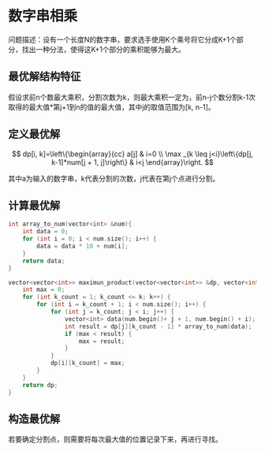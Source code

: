 # 数字串相乘

问题描述：设有一个长度N的数字串，要求选手使用K个乘号将它分成K+1个部分，找出一种分法，使得这K+1个部分的乘积能够为最大。

## 最优解结构特征

假设求前n个数最大乘积，分割次数为k，则最大乘积一定为，前n-j个数分割k-1次取得的最大值*第j+1到n的值的最大值，其中j的取值范围为[k, n-1]。

## 定义最优解

$$
dp[i, k]=\left\{\begin{array}{cc}
a[j] & i=0 \\
\max _{k \leq j<i}\left\{dp[j, k-1]*num[j + 1, j]\right\} & i<j
\end{array}\right.
$$

其中a为输入的数字串，k代表分割的次数，j代表在第j个点进行分割。

## 计算最优解

```c++
int array_to_num(vector<int> &num){
    int data = 0;
    for (int i = 0; i < num.size(); i++) {
        data = data * 10 + num[i];
    }
    return data;
}

vector<vector<int>> maximun_product(vector<vector<int>> &dp, vector<int> &num, int k){
    int max = 0;
    for (int k_count = 1; k_count <= k; k++) {
        for (int i = k_count + 1; i < num.size(); i++) {
            for (int j = k_count; j < i; j++) {
                vector<int> data(num.begin()+ j + 1, num.begin() + i);
                int result = dp[j][k_count - 1] * array_to_num(data);
                if (max < result) {
                    max = result;
                }
            }
            dp[i][k_count] = max;
        }
    }
    return dp;
}
```

## 构造最优解

若要确定分割点，则需要将每次最大值的位置记录下来，再进行寻找。